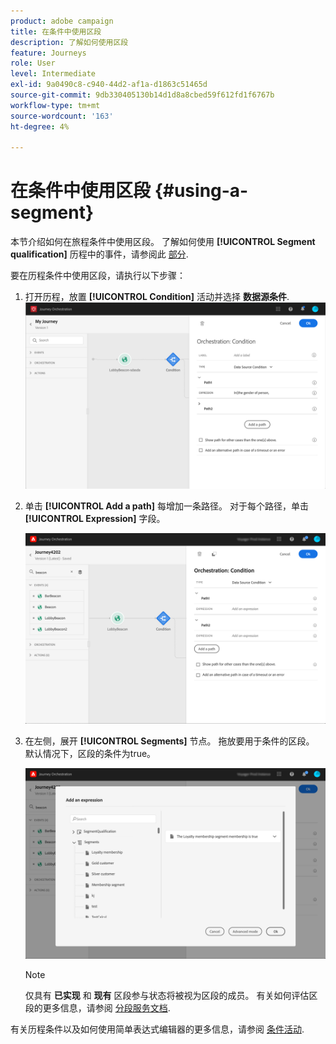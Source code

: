 ```yaml
---
product: adobe campaign
title: 在条件中使用区段
description: 了解如何使用区段
feature: Journeys
role: User
level: Intermediate
exl-id: 9a0490c8-c940-44d2-af1a-d1863c51465d
source-git-commit: 9db330405130b14d1d8a8cbed59f612fd1f6767b
workflow-type: tm+mt
source-wordcount: '163'
ht-degree: 4%

---
```


# 在条件中使用区段 {#using-a-segment}

本节介绍如何在旅程条件中使用区段。 了解如何使用 **[!UICONTROL Segment qualification]** 历程中的事件，请参阅此 [部分](../building-journeys/segment-qualification-events.md).

要在历程条件中使用区段，请执行以下步骤：

1. 打开历程，放置 **[!UICONTROL Condition]** 活动并选择 **数据源条件**.
   ![](../assets/journey47.png)

1. 单击 **[!UICONTROL Add a path]** 每增加一条路径。 对于每个路径，单击 **[!UICONTROL Expression]** 字段。

   ![](../assets/segment3.png)

1. 在左侧，展开 **[!UICONTROL Segments]** 节点。 拖放要用于条件的区段。 默认情况下，区段的条件为true。

   ![](../assets/segment4.png)

   >[!NOTE]
   >
   >仅具有 **已实现** 和 **现有** 区段参与状态将被视为区段的成员。 有关如何评估区段的更多信息，请参阅 [分段服务文档](https://experienceleague.adobe.com/docs/experience-platform/segmentation/tutorials/evaluate-a-segment.html?lang=en#interpret-segment-results).

有关历程条件以及如何使用简单表达式编辑器的更多信息，请参阅 [条件活动](../building-journeys/condition-activity.md#about_condition).
